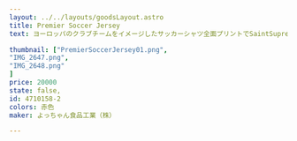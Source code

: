 ```yaml
---
layout: ../../layouts/goodsLayout.astro
title: Premier Soccer Jersey
text: ヨーロッパのクラブチームをイメージしたサッカーシャツ全面プリントでSaintSupremeのスクリプトロゴが入りその下には街の風景のプリントされた実際にあったらかなりカッコイイデザイン袖や脇下にもSaint Supremeのロゴが入ります

thumbnail: ["PremierSoccerJersey01.png",
"IMG_2647.png",
"IMG_2648.png"
]
price: 20000
state: false,
id: 4710158-2
colors: 赤色
maker: よっちゃん食品工業（株）

---
```

